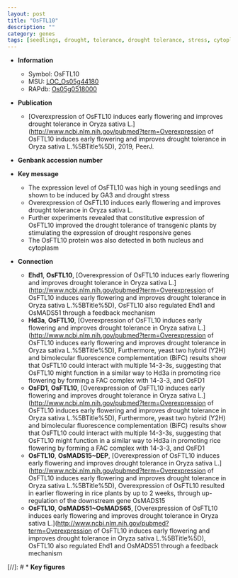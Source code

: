 ```yaml
---
layout: post
title: "OsFTL10"
description: ""
category: genes
tags: [seedlings, drought, tolerance, drought tolerance, stress, cytoplasm, nucleus, drought stress]
---
```


* **Information**  
    + Symbol: OsFTL10  
    + MSU: [LOC_Os05g44180](http://rice.plantbiology.msu.edu/cgi-bin/ORF_infopage.cgi?orf=LOC_Os05g44180)  
    + RAPdb: [Os05g0518000](http://rapdb.dna.affrc.go.jp/viewer/gbrowse_details/irgsp1?name=Os05g0518000)  

* **Publication**  
    + [Overexpression of OsFTL10 induces early flowering and improves drought tolerance in Oryza sativa L.](http://www.ncbi.nlm.nih.gov/pubmed?term=Overexpression of OsFTL10 induces early flowering and improves drought tolerance in Oryza sativa L.%5BTitle%5D), 2019, PeerJ.

* **Genbank accession number**  

* **Key message**  
    + The expression level of OsFTL10 was high in young seedlings and shown to be induced by GA3 and drought stress
    + Overexpression of OsFTL10 induces early flowering and improves drought tolerance in Oryza sativa L.
    + Further experiments revealed that constitutive expression of OsFTL10 improved the drought tolerance of transgenic plants by stimulating the expression of drought responsive genes
    + The OsFTL10 protein was also detected in both nucleus and cytoplasm

* **Connection**  
    + __Ehd1__, __OsFTL10__, [Overexpression of OsFTL10 induces early flowering and improves drought tolerance in Oryza sativa L.](http://www.ncbi.nlm.nih.gov/pubmed?term=Overexpression of OsFTL10 induces early flowering and improves drought tolerance in Oryza sativa L.%5BTitle%5D),  OsFTL10 also regulated Ehd1 and OsMADS51 through a feedback mechanism
    + __Hd3a__, __OsFTL10__, [Overexpression of OsFTL10 induces early flowering and improves drought tolerance in Oryza sativa L.](http://www.ncbi.nlm.nih.gov/pubmed?term=Overexpression of OsFTL10 induces early flowering and improves drought tolerance in Oryza sativa L.%5BTitle%5D),  Furthermore, yeast two hybrid (Y2H) and bimolecular fluorescence complementation (BiFC) results show that OsFTL10 could interact with multiple 14-3-3s, suggesting that OsFTL10 might function in a similar way to Hd3a in promoting rice flowering by forming a FAC complex with 14-3-3, and OsFD1
    + __OsFD1__, __OsFTL10__, [Overexpression of OsFTL10 induces early flowering and improves drought tolerance in Oryza sativa L.](http://www.ncbi.nlm.nih.gov/pubmed?term=Overexpression of OsFTL10 induces early flowering and improves drought tolerance in Oryza sativa L.%5BTitle%5D),  Furthermore, yeast two hybrid (Y2H) and bimolecular fluorescence complementation (BiFC) results show that OsFTL10 could interact with multiple 14-3-3s, suggesting that OsFTL10 might function in a similar way to Hd3a in promoting rice flowering by forming a FAC complex with 14-3-3, and OsFD1
    + __OsFTL10__, __OsMADS15~DEP__, [Overexpression of OsFTL10 induces early flowering and improves drought tolerance in Oryza sativa L.](http://www.ncbi.nlm.nih.gov/pubmed?term=Overexpression of OsFTL10 induces early flowering and improves drought tolerance in Oryza sativa L.%5BTitle%5D),  Overexpression of OsFTL10 resulted in earlier flowering in rice plants by up to 2 weeks, through up-regulation of the downstream gene OsMADS15
    + __OsFTL10__, __OsMADS51~OsMADS65__, [Overexpression of OsFTL10 induces early flowering and improves drought tolerance in Oryza sativa L.](http://www.ncbi.nlm.nih.gov/pubmed?term=Overexpression of OsFTL10 induces early flowering and improves drought tolerance in Oryza sativa L.%5BTitle%5D),  OsFTL10 also regulated Ehd1 and OsMADS51 through a feedback mechanism

[//]: # * **Key figures**  


